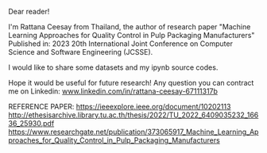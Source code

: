 Dear reader! 

I'm Rattana Ceesay from Thailand, the author of research paper "Machine Learning Approaches for Quality Control in Pulp Packaging Manufacturers"
Published in: 2023 20th International Joint Conference on Computer Science and Software Engineering (JCSSE).

I would like to share some datasets and my ipynb source codes.

Hope it would be useful for future research!
Any question you can contract me on Linkedin: www.linkedin.com/in/rattana-ceesay-67111317b

REFERENCE PAPER: https://ieeexplore.ieee.org/document/10202113
                 http://ethesisarchive.library.tu.ac.th/thesis/2022/TU_2022_6409035232_16636_25930.pdf
                 https://www.researchgate.net/publication/373065917_Machine_Learning_Approaches_for_Quality_Control_in_Pulp_Packaging_Manufacturers
